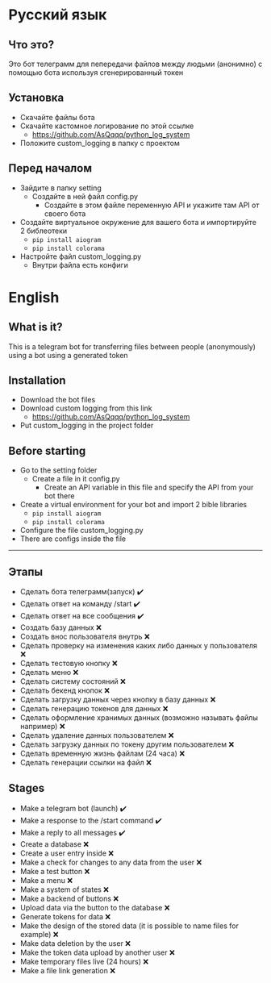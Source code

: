 # Русский язык

## Что это?
Это бот телеграмм для пепередачи файлов между людьми (анонимно) с помощью бота используя сгенерированный токен

## Установка
+ Скачайте файлы бота
+ Скачайте кастомное логирование по этой ссылке
    + https://github.com/AsQqqq/python_log_system
+ Положите custom_logging в папку с проектом

## Перед началом
+ Зайдите в папку setting
    + Создайте в ней файл config.py
        + Создайте в этом файле переменную API и укажите там API от своего бота
+ Создайте виртуальное окружение для вашего бота и импортируйте 2 библеотеки
    + ```pip install aiogram```
    + ```pip install colorama```
+ Настройте файл custom_logging.py
    + Внутри файла есть конфиги

# English

## What is it?
This is a telegram bot for transferring files between people (anonymously) using a bot using a generated token

## Installation
+ Download the bot files
+ Download custom logging from this link
    + https://github.com/AsQqqq/python_log_system
+ Put custom_logging in the project folder

## Before starting
+ Go to the setting folder
    + Create a file in it config.py
        + Create an API variable in this file and specify the API from your bot there
+ Create a virtual environment for your bot and import 2 bible libraries
    + ```pip install aiogram```
    + ```pip install colorama```
+ Configure the file custom_logging.py
+ There are configs inside the file

------

## Этапы

+ Сделать бота телеграмм(запуск) ✔️
+ Сделать ответ на команду /start ✔️
+ Сделать ответ на все сообщения ✔️
+ Создать базу данных ❌
+ Создать внос пользователя внутрь ❌
+ Сделать проверку на изменения каких либо данных у пользователя ❌
+ Сделать тестовую кнопку ❌
+ Сделать меню ❌
+ Сделать систему состояний ❌
+ Сделать бекенд кнопок ❌
+ Сделать загрузку данных через кнопку в базу данных ❌
+ Сделать генерацию токенов для данных ❌
+ Сделать оформление хранимых данных (возможно называть файлы например) ❌
+ Сделать удаление данных пользователем ❌
+ Сделать загрузку данных по токену другим пользователем ❌
+ Сделать временную жизнь файлам (24 часа) ❌
+ Сделать генерации ссылки на файл ❌

## Stages

+ Make a telegram bot (launch) ✔️
+ Make a response to the /start command ✔️
+ Make a reply to all messages ✔️
+ Create a database ❌
+ Create a user entry inside ❌
+ Make a check for changes to any data from the user ❌
+ Make a test button ❌
+ Make a menu ❌
+ Make a system of states ❌
+ Make a backend of buttons ❌
+ Upload data via the button to the database ❌
+ Generate tokens for data ❌
+ Make the design of the stored data (it is possible to name files for example) ❌
+ Make data deletion by the user ❌
+ Make the token data upload by another user ❌
+ Make temporary files live (24 hours) ❌
+ Make a file link generation ❌